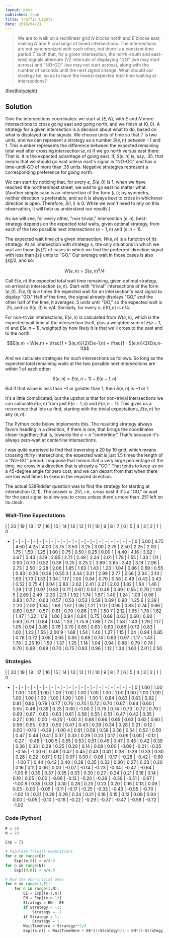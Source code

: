 ```yaml
---
layout: post
published: true
title: Traffic Lights
date: 2018/04/21
---
```


>We are to walk on a rectilinear grid $N$ blocks north and $E$ blocks east, making $N$ and $E$ crossings of timed intersections. The intersections are not synchronized with each other, but there is a constant time period $T$ such that, for a given intersection, the north-south and east-west signals alternate $T/2$ intervals of displaying "GO" (we may start across) and "NO-GO" (we may not start across), along with the number of seconds until the next signal change.  What should our strategy be, so as to have the lowest expected total time waiting at intersections?

<!--more-->

([fivethirtyeight](https://fivethirtyeight.com/features/how-to-cross-the-street/))

## Solution

Give the intersections coordinates: we start at $(E,N)$, with $E$ and $N$ more intersections to cross going east and going north, and we finish at $(0,0)$.  A strategy for a given intersection is a decision about what to do, based on what is displayed on the signals.  We choose units of time so that $T$ is two units, and we can represent a strategy as a number $S(e,n)$ between $-1$ and $1$. This number represents the difference between the expected remaining total wait after crossing  intersection $(e,n)$ if we go north versus east there. That is, it is the expected advantage of going east.  If, $S(e,n)$ is, say, $.35$, that means that we should go east unless east's signal is "NO-GO" and has a time-until-GO of more than $.35$ units. Negative strategies represent a corresponding preference for going north.

We can start by noticing that, for every $e$, $S(e,0)$ is $1$: when we have reached the northernmost street, we wait to go east no matter what. (Another simple case is an intersection of the form $(i,i)$; by symmetry, neither direction is preferable, and so it is always best to cross in whichever direction is open.  Therefore, $S(i,i)$ is $0$. While we won't need to rely on this observation, it will help us understand our results.)

As we will see, for every other, "non-trivial," intersection $(e,n)$, best-strategy depends on the expected total waits, given optimal strategy, from each of the two possible next intersections $(e-1,n)$ and $(e,n-1)$.

The expected wait time _at_ a given intersection, $W(e,n)$ is a function of its strategy.  At an intersection with strategy $s$, the only situations in which we wait are those $\|s\|/2$ of cases in which we find the preferred-direction signal with less than $\|s\|$ units to "GO."  Our average wait in those cases is also $\|s\|/2$, and so:

$$W(e,n) = S(e,n)^2/4$$

Call $E(e,n)$ the expected total wait time remaining, given optimal strategy, on arrival at intersection $(e,n)$.  Start with  "trivial" intersections of the form $(e,0)$.  $E(e,0)$ is $e$ times the expected wait for an intersection's east signal to display "GO."  Half of the time, the signal already displays "GO," and the other half of the time, it averages $.5$ units until "GO," so the expected wait is $.25$, and so $S(e,0)$ is $e/4$. Similarly, for every $n$, $E(0,n)$ is $n/4$. 

For non-trivial intersections, $E(e,n)$ is calculated from $W(e,n)$, which is the expected wait time at the intersection itself, plus a weighted sum of $E(e-1,n)$ and $E(e,n-1)$, weighted by how likely it is that we'll cross to the east and to the north:

$$E(e,n) = W(e,n) + \frac{1 + S(e,n)}{2}E(e-1,n) + \frac{1 - S(e,n)}{2}E(e,n-1)$$

And we calculate strategies for such intersections as follows. So long as the expected total remaining waits at the two possible next intersections are within $1$ of each other:

$$S(e,n) = E(e,n-1) - E(e-1,n)$$

But if that value is less than $-1$ or greater than $1$, then $S(e,n)$ is $-1$ or $1$.

It's a little complicated, but the upshot is that for non-trivial intersections we can calculate $E(e,n)$ from just $E(e-1,n)$ and $E(e,n-1)$.  This gives us a recurrence that lets us find, starting with the trivial expectations, $E(e,n)$ for any $(e,n)$.

The Python code below implements this.  The resulting strategy always favors heading in a direction, if there is one, that brings the coordinates closer together; that is, towards the $e = n$ "centerline." That's because it's always zero-wait at centerline intersections.

I was quite surprised to find that traversing a $20$ by $10$ grid, which means crossing _thirty_ intersections, the expected wait is just $1.5$ times the length of a "NO-GO" period.  I suppose that means that a very large percentage of the time, we cross in a direction that is already a "GO."  That tends to keep us on a $45$-degree angle for zero cost, and we can depart from that when there are low wait times to skew in the required direction.

The actual 538Riddler question was to find the strategy for starting at intersection $(2,1)$. The answer is $.251$, i.e., cross east if it's a "GO," or wait for the east signal to allow you to cross unless there's more than $.251$ left on its clock.

### Wait-Time Expectations

 | | 20 | 19 | 18 | 17 | 16 | 15 | 14 | 13 | 12 | 11 | 10 | 9 | 8 | 7 | 6 | 5 | 4 | 3 | 2 | 1 | 0
 - |  - |  - |  - |  - |  - |  - |  - |  - |  - |  - |  - |  - |  - |  - |  - |  - |  - |  - |  - |  - | 
0 | 5.00 | 4.75 | 4.50 | 4.25 | 4.00 | 3.75 | 3.50 | 3.25 | 3.00 | 2.75 | 2.50 | 2.25 | 2.00 | 1.75 | 1.50 | 1.25 | 1.00 | 0.75 | 0.50 | 0.25 | 0.00
1 | 4.40 | 4.16 | 3.92 | 3.67 | 3.43 | 3.19 | 2.95 | 2.71 | 2.48 | 2.24 | 2.01 | 1.78 | 1.55 | 1.33 | 1.11 | 0.90 | 0.70 | 0.52 | 0.36 | 0.25 | 0.25
2 | 3.89 | 3.65 | 3.42 | 3.19 | 2.96 | 2.73 | 2.50 | 2.28 | 2.06 | 1.85 | 1.63 | 1.43 | 1.23 | 1.04 | 0.86 | 0.69 | 0.55 | 0.43 | 0.36 | 0.36 | 0.50
3 | 3.44 | 3.21 | 2.99 | 2.77 | 2.56 | 2.34 | 2.13 | 1.93 | 1.73 | 1.53 | 1.34 | 1.17 | 1.00 | 0.84 | 0.70 | 0.58 | 0.49 | 0.43 | 0.43 | 0.52 | 0.75
4 | 3.04 | 2.83 | 2.62 | 2.41 | 2.21 | 2.02 | 1.82 | 1.64 | 1.46 | 1.29 | 1.12 | 0.97 | 0.83 | 0.71 | 0.61 | 0.53 | 0.49 | 0.49 | 0.55 | 0.70 | 1.00
5 | 2.69 | 2.49 | 2.30 | 2.11 | 1.92 | 1.74 | 1.57 | 1.40 | 1.24 | 1.09 | 0.96 | 0.83 | 0.72 | 0.63 | 0.57 | 0.53 | 0.53 | 0.58 | 0.69 | 0.90 | 1.25
6 | 2.39 | 2.20 | 2.02 | 1.84 | 1.68 | 1.51 | 1.36 | 1.21 | 1.07 | 0.95 | 0.83 | 0.74 | 0.66 | 0.60 | 0.57 | 0.57 | 0.61 | 0.70 | 0.86 | 1.11 | 1.50
7 | 2.12 | 1.95 | 1.78 | 1.62 | 1.47 | 1.32 | 1.19 | 1.06 | 0.94 | 0.84 | 0.75 | 0.68 | 0.63 | 0.60 | 0.60 | 0.63 | 0.71 | 0.84 | 1.04 | 1.33 | 1.75
8 | 1.88 | 1.73 | 1.58 | 1.43 | 1.29 | 1.17 | 1.05 | 0.94 | 0.85 | 0.76 | 0.70 | 0.65 | 0.63 | 0.63 | 0.66 | 0.72 | 0.83 | 1.00 | 1.23 | 1.55 | 2.00
9 | 1.68 | 1.54 | 1.40 | 1.27 | 1.15 | 1.04 | 0.94 | 0.85 | 0.78 | 0.72 | 0.68 | 0.65 | 0.65 | 0.68 | 0.74 | 0.83 | 0.97 | 1.17 | 1.43 | 1.78 | 2.25
10 | 1.50 | 1.37 | 1.25 | 1.14 | 1.04 | 0.94 | 0.86 | 0.79 | 0.74 | 0.70 | 0.68 | 0.68 | 0.70 | 0.75 | 0.83 | 0.96 | 1.12 | 1.34 | 1.63 | 2.01 | 2.50

### Strategies

 | | 20 | 19 | 18 | 17 | 16 | 15 | 14 | 13 | 12 | 11 | 10 | 9 | 8 | 7 | 6 | 5 | 4 | 3 | 2 | 1 | 0
 - |  - |  - |  - |  - |  - |  - |  - |  - |  - |  - |  - |  - |  - |  - |  - |  - |  - |  - |  - |  - | 
0 | 1.00 | 1.00 | 1.00 | 1.00 | 1.00 | 1.00 | 1.00 | 1.00 | 1.00 | 1.00 | 1.00 | 1.00 | 1.00 | 1.00 | 1.00 | 1.00 | 1.00 | 1.00 | 1.00 | 1.00 | -1.00
1 | 0.84 | 0.83 | 0.83 | 0.82 | 0.81 | 0.80 | 0.79 | 0.77 | 0.76 | 0.74 | 0.72 | 0.70 | 0.67 | 0.64 | 0.60 | 0.55 | 0.48 | 0.39 | 0.25 | 0.00 | -1.00
2 | 0.75 | 0.74 | 0.73 | 0.72 | 0.70 | 0.69 | 0.67 | 0.65 | 0.63 | 0.61 | 0.58 | 0.55 | 0.51 | 0.47 | 0.42 | 0.35 | 0.27 | 0.16 | 0.00 | -0.25 | -1.00
3 | 0.68 | 0.66 | 0.65 | 0.63 | 0.62 | 0.60 | 0.58 | 0.55 | 0.53 | 0.50 | 0.47 | 0.43 | 0.39 | 0.34 | 0.28 | 0.21 | 0.12 | 0.00 | -0.16 | -0.39 | -1.00
4 | 0.61 | 0.59 | 0.58 | 0.56 | 0.54 | 0.52 | 0.50 | 0.47 | 0.44 | 0.41 | 0.37 | 0.33 | 0.29 | 0.23 | 0.17 | 0.09 | 0.00 | -0.12 | -0.27 | -0.48 | -1.00
5 | 0.55 | 0.53 | 0.51 | 0.49 | 0.47 | 0.45 | 0.42 | 0.39 | 0.36 | 0.33 | 0.29 | 0.25 | 0.20 | 0.14 | 0.08 | 0.00 | -0.09 | -0.21 | -0.35 | -0.55 | -1.00
6 | 0.49 | 0.47 | 0.45 | 0.43 | 0.41 | 0.38 | 0.36 | 0.33 | 0.30 | 0.26 | 0.22 | 0.17 | 0.12 | 0.07 | 0.00 | -0.08 | -0.17 | -0.28 | -0.42 | -0.60 | -1.00
7 | 0.44 | 0.42 | 0.40 | 0.38 | 0.35 | 0.33 | 0.30 | 0.27 | 0.23 | 0.20 | 0.16 | 0.11 | 0.06 | 0.00 | -0.07 | -0.14 | -0.23 | -0.34 | -0.47 | -0.64 | -1.00
8 | 0.39 | 0.37 | 0.35 | 0.33 | 0.30 | 0.27 | 0.24 | 0.21 | 0.18 | 0.14 | 0.10 | 0.05 | 0.00 | -0.06 | -0.12 | -0.20 | -0.29 | -0.39 | -0.51 | -0.67 | -1.00
9 | 0.35 | 0.33 | 0.30 | 0.28 | 0.25 | 0.23 | 0.20 | 0.16 | 0.13 | 0.09 | 0.05 | 0.00 | -0.05 | -0.11 | -0.17 | -0.25 | -0.33 | -0.43 | -0.55 | -0.70 | -1.00
10 | 0.31 | 0.28 | 0.26 | 0.24 | 0.21 | 0.18 | 0.15 | 0.12 | 0.08 | 0.04 | 0.00 | -0.05 | -0.10 | -0.16 | -0.22 | -0.29 | -0.37 | -0.47 | -0.58 | -0.72 | -1.00

### Code (Python)

```python
E = 20
N = 10

Exp = {}

# Populate trivial expecations
for e in range(E):
    Exp[(e,0)] = e/4.0
for n in range(N):
    Exp[(0,n)] = n/4.0

# Now the non-trivial ones
for e in range(1,E):
    for n in range(1,N):
        EE = Exp[(e-1,n)]
        EN = Exp[(e,n-1)]
        Strategy = EN - EE
        if Strategy < -1:
            Strategy = -1
        if Strategy > 1:
            Strategy = 1
        WaitTimeHere = Strategy**2/4
        Exp[(e,n)] = WaitTimeHere + EE*(1+Strategy)/2 + EN*(1-Strategy)/2
```

<br>